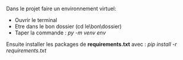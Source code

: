 Dans le projet faire un environnement virtuel:
  - Ouvrir le terminal
  - Etre dans le bon dossier (cd le\bon\dossier)
  - Taper la commande : *py -m venv env*

Ensuite installer les packages de **requirements.txt** avec : *pip install -r requirements.txt*
